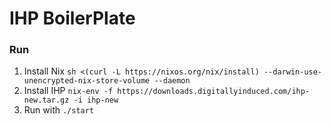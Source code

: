# IHP BoilerPlate

### Run

1. Install Nix `sh <(curl -L https://nixos.org/nix/install) --darwin-use-unencrypted-nix-store-volume --daemon`
2. Install IHP `nix-env -f https://downloads.digitallyinduced.com/ihp-new.tar.gz -i ihp-new`
3. Run with `./start`

